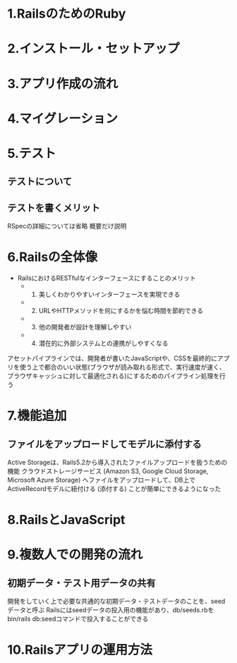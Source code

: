 
# 1.RailsのためのRuby


# 2.インストール・セットアップ



# 3.アプリ作成の流れ



# 4.マイグレーション



# 5.テスト

## テストについて
## テストを書くメリット

RSpecの詳細については省略
概要だけ説明


# 6.Railsの全体像

+ RailsにおけるRESTfulなインターフェースにすることのメリット
  + 1. 美しくわかりやすいインターフェースを実現できる
  + 2. URLやHTTPメソッドを何にするかを悩む時間を節約できる
  + 3. 他の開発者が設計を理解しやすい
  + 4. 潜在的に外部システムとの連携がしやすくなる

アセットパイプラインでは、開発者が書いたJavaScriptや、CSSを最終的にアプリを使う上で都合のいい状態(ブラウザが読み取れる形式で、実行速度が速く、ブラウザキャッシュに対して最適化される)にするためのパイプライン処理を行う


# 7.機能追加

## ファイルをアップロードしてモデルに添付する
Active Storageは、Rails5.2から導入されたファイルアップロードを扱うための機能
クラウドストレージサービス (Amazon S3, Google Cloud Storage, Microsoft Azure Storage) へファイルをアップロードして、DB上でActiveRecordモデルに紐付ける (添付する) ことが簡単にできるようになった

# 8.RailsとJavaScript



# 9.複数人での開発の流れ


## 初期データ・テスト用データの共有
開発をしていく上で必要な共通的な初期データ・テストデータのことを、seedデータと呼ぶ
Railsにはseedデータの投入用の機能があり、db/seeds.rbをbin/rails db:seedコマンドで投入することができる


# 10.Railsアプリの運用方法


